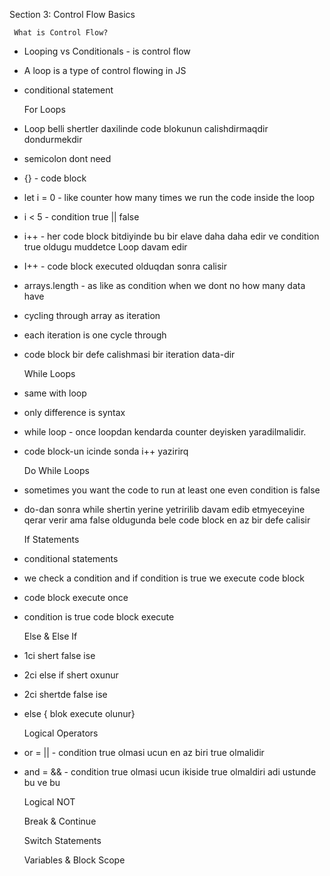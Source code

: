 Section 3: Control Flow Basics

     What is Control Flow?

* Looping vs Conditionals - is control flow
* A loop is a type of control flowing in JS
* conditional statement
  

     For Loops

* Loop belli shertler daxilinde code blokunun calishdirmaqdir dondurmekdir
* semicolon dont need
* {} - code block
* let i = 0 - like counter how many times we run the code inside the loop
* i < 5 - condition true || false
* i++ - her code block bitdiyinde bu bir elave daha daha edir ve condition true oldugu muddetce Loop davam edir
* I++ - code block executed olduqdan sonra calisir
* arrays.length - as like as condition when we dont no how many data have
* cycling through array as iteration
* each iteration is one cycle through
* code block bir defe calishmasi bir iteration data-dir  
    
    
     While Loops

* same with loop
* only difference is syntax
* while loop - once loopdan kendarda counter deyisken yaradilmalidir.
* code block-un icinde sonda i++ yazirirq


     Do While Loops

* sometimes you want the code to run at least one even condition is false
* do-dan sonra while shertin yerine yetririlib davam edib etmyeceyine qerar verir ama false oldugunda bele code block en az bir defe calisir



     If Statements

* conditional statements
* we check a condition and if condition is true we execute code block
* code block execute once 
* condition is true code block execute
     

     Else & Else If

* 1ci shert false ise
* 2ci else if shert oxunur
* 2ci shertde false ise 
* else { blok execute olunur}


     Logical Operators

* or = || - condition true olmasi ucun en az biri true olmalidir
* and = && - condition true olmasi ucun ikiside true olmaldiri adi ustunde bu ve bu




     Logical NOT

     Break & Continue
 
     Switch Statements

     Variables & Block Scope
